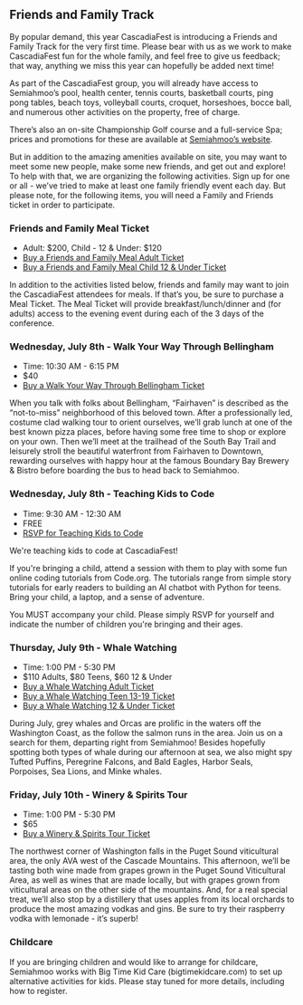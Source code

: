 ## Friends and Family Track

By popular demand, this year CascadiaFest is introducing a Friends and Family Track for the very first time. Please bear with us as we work to make CascadiaFest fun for the whole family, and feel free to give us feedback; that way, anything we miss this year can hopefully be added next time!

As part of the CascadiaFest group, you will already have access to Semiahmoo’s pool, health center, tennis courts, basketball courts, ping pong tables, beach toys, volleyball courts, croquet, horseshoes, bocce ball, and numerous other activities on the property, free of charge.  

There’s also an on-site Championship Golf course and a full-service Spa; prices and promotions for these are available at [Semiahmoo’s website](http://www.semiahmoo.com).

But in addition to the amazing amenities available on site, you may want to meet some new people, make some new friends, and get out and explore!  To help with that, we are organizing the following activities.  Sign up for one or all - we’ve tried to make at least one family friendly event each day.  But please note, for the following items, you will need a Family and Friends ticket in order to participate.

### Friends and Family Meal Ticket 

* Adult: $200, Child - 12 & Under: $120
* [Buy a Friends and Family Meal Adult Ticket](https://ti.to/event-loop/cjsfest-2015/with/qkyyk8dx9os)
* [Buy a Friends and Family Meal Child 12 & Under Ticket](https://ti.to/event-loop/cjsfest-2015/with/eoq9nnkz-ik)

In addition to the activities listed below, friends and family may want to join the CascadiaFest attendees for meals. If that’s you, be sure to purchase a Meal Ticket. The Meal Ticket will provide breakfast/lunch/dinner and (for adults) access to the evening event during each of the 3 days of the conference.

### Wednesday, July 8th - Walk Your Way Through Bellingham

* Time: 10:30 AM - 6:15 PM
* $40
* [Buy a Walk Your Way Through Bellingham Ticket](https://ti.to/event-loop/cjsfest-2015/with/crk6bvngfnu)

When you talk with folks about Bellingham, “Fairhaven” is described as the “not-to-miss” neighborhood of this beloved town.  After a professionally led, costume clad walking tour to orient ourselves, we’ll grab lunch at one of the best known pizza places, before having some free time to shop or explore on your own.  Then we’ll meet at the trailhead of the South Bay Trail and leisurely stroll the beautiful waterfront from Fairhaven to Downtown, rewarding ourselves with happy hour at the famous Boundary Bay Brewery & Bistro before boarding the bus to head back to Semiahmoo. 

### Wednesday, July 8th - Teaching Kids to Code

* Time: 9:30 AM - 12:30 AM
* FREE
* [RSVP for Teaching Kids to Code](https://ti.to/event-loop/cjsfest-2015/with/ivjlr4fywjw)

We're teaching kids to code at CascadiaFest!

If you're bringing a child, attend a session with them to play with some fun online coding tutorials from Code.org. The tutorials range from simple story tutorials for early readers to building an AI chatbot with Python for teens. Bring your child, a laptop, and a sense of adventure. 

You MUST accompany your child. Please simply RSVP for yourself and indicate the number of children you're bringing and their ages.


### Thursday, July 9th - Whale Watching

* Time: 1:00 PM - 5:30 PM
* $110 Adults, $80 Teens, $60 12 & Under
* [Buy a Whale Watching Adult Ticket](https://ti.to/event-loop/cjsfest-2015/with/mqyvlepoqzq)
* [Buy a Whale Watching Teen 13-19 Ticket](https://ti.to/event-loop/cjsfest-2015/with/5csfqam0mae)
* [Buy a Whale Watching 12 & Under Ticket](https://ti.to/event-loop/cjsfest-2015/with/dn1ho45n2qe)

During July, grey whales and Orcas are prolific in the waters off the Washington Coast, as the follow the salmon runs in the area.  Join us on a search for them, departing right from Semiahmoo!  Besides hopefully spotting both types of whale during our afternoon at sea, we also might spy Tufted Puffins, Peregrine Falcons, and Bald Eagles, Harbor Seals, Porpoises, Sea Lions, and Minke whales.

### Friday, July 10th - Winery & Spirits Tour 

* Time: 1:00 PM - 5:30 PM
* $65
* [Buy a Winery & Spirits Tour Ticket](https://ti.to/event-loop/cjsfest-2015/with/4yujqthdeok)

The northwest corner of Washington falls in the Puget Sound viticultural area, the only AVA west of the Cascade Mountains.  This afternoon, we’ll be tasting both wine made from grapes grown in the Puget Sound Viticultural Area, as well as wines that are made locally, but with grapes grown from viticultural areas on the other side of the mountains.  And, for a real special treat, we’ll also stop by a distillery that uses apples from its local orchards to produce the most amazing vodkas and gins.  Be sure to try their raspberry vodka with lemonade - it’s superb!

### Childcare

If you are bringing children and would like to arrange for childcare, Semiahmoo works with Big Time Kid Care (bigtimekidcare.com) to set up alternative activities for kids.  Please stay tuned for more details, including how to register.
